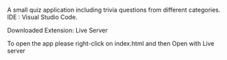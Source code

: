 A small quiz application including trivia questions from different categories.
IDE : Visual Studio Code.

 Downloaded Extension: Live Server
 
   To open the app please right-click on index.html and then Open with Live server

